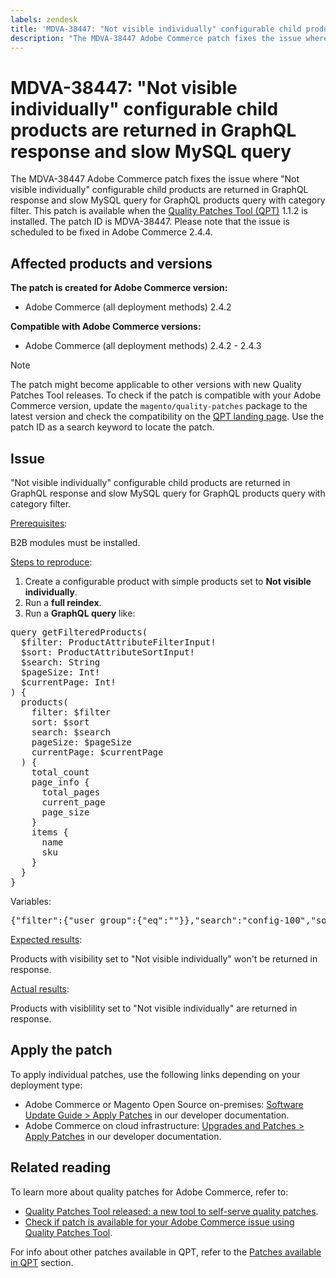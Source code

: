 ```yaml
---
labels: zendesk
title: 'MDVA-38447: "Not visible individually" configurable child products are returned in GraphQL response and slow MySQL query'
description: "The MDVA-38447 Adobe Commerce patch fixes the issue where \"Not visible individually\" configurable child products are returned in GraphQL response and slow MySQL query for GraphQL products query with category filter. This patch is available when the [Quality Patches Tool (QPT)](https://support.magento.com/hc/en-us/articles/360047139492) 1.1.2 is installed. The patch ID is MDVA-38447. Please note that the issue is scheduled to be fixed in Adobe Commerce 2.4.4."
---
```


# MDVA-38447: "Not visible individually" configurable child products are returned in GraphQL response and slow MySQL query

The MDVA-38447 Adobe Commerce patch fixes the issue where "Not visible individually" configurable child products are returned in GraphQL response and slow MySQL query for GraphQL products query with category filter. This patch is available when the [Quality Patches Tool (QPT)](https://support.magento.com/hc/en-us/articles/360047139492) 1.1.2 is installed. The patch ID is MDVA-38447. Please note that the issue is scheduled to be fixed in Adobe Commerce 2.4.4.

## Affected products and versions

**The patch is created for Adobe Commerce version:**

* Adobe Commerce (all deployment methods) 2.4.2

**Compatible with Adobe Commerce versions:**

* Adobe Commerce (all deployment methods) 2.4.2 - 2.4.3

>[!NOTE]
>
>The patch might become applicable to other versions with new Quality Patches Tool releases. To check if the patch is compatible with your Adobe Commerce version, update the `magento/quality-patches` package to the latest version and check the compatibility on the [QPT landing page](https://devdocs.magento.com/quality-patches/tool.html#patch-grid). Use the patch ID as a search keyword to locate the patch.

## Issue

"Not visible individually" configurable child products are returned in GraphQL response and slow MySQL query for GraphQL products query with category filter.

<u>Prerequisites</u>:

B2B modules must be installed.

<u>Steps to reproduce</u>:

1. Create a configurable product with simple products set to **Not visible individually**.
1. Run a **full reindex**.
1. Run a **GraphQL query** like:

<pre>query getFilteredProducts(
  $filter: ProductAttributeFilterInput!
  $sort: ProductAttributeSortInput!
  $search: String
  $pageSize: Int!
  $currentPage: Int!
) {
  products(
    filter: $filter
    sort: $sort
    search: $search
    pageSize: $pageSize
    currentPage: $currentPage
  ) {
    total_count
    page_info {
      total_pages
      current_page
      page_size
    }
    items {
      name
      sku
    }
  }
}</pre>

Variables:

<pre>{"filter":{"user_group":{"eq":""}},"search":"config-100","sort":{},"pageSize":200,"currentPage":1}
</pre>

<u>Expected results</u>:

Products with visibility set to "Not visible individually" won't be returned in response.

<u>Actual results</u>:

Products with visiblility set to "Not visible individually" are returned in response.

## Apply the patch

To apply individual patches, use the following links depending on your deployment type:

* Adobe Commerce or Magento Open Source on-premises: [Software Update Guide > Apply Patches](https://devdocs.magento.com/guides/v2.4/comp-mgr/patching/mqp.html) in our developer documentation.
* Adobe Commerce on cloud infrastructure: [Upgrades and Patches > Apply Patches](https://devdocs.magento.com/cloud/project/project-patch.html) in our developer documentation.

## Related reading

To learn more about quality patches for Adobe Commerce, refer to:

* [Quality Patches Tool released: a new tool to self-serve quality patches](https://support.magento.com/hc/en-us/articles/360047139492).
* [Check if patch is available for your Adobe Commerce issue using Quality Patches Tool](https://support.magento.com/hc/en-us/articles/360047125252).

For info about other patches available in QPT, refer to the [Patches available in QPT](https://support.magento.com/hc/en-us/sections/360010506631-Patches-available-in-QPT-tool-) section.